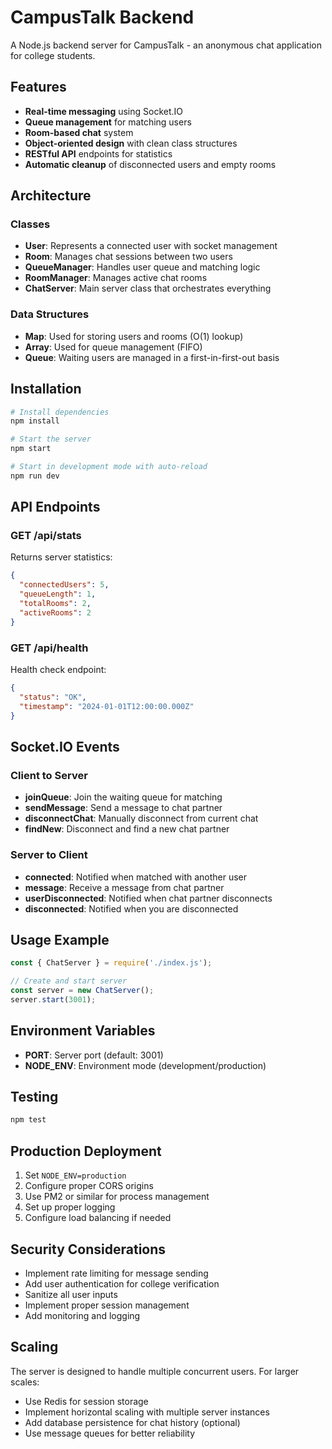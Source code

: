 
# CampusTalk Backend

A Node.js backend server for CampusTalk - an anonymous chat application for college students.

## Features

- **Real-time messaging** using Socket.IO
- **Queue management** for matching users
- **Room-based chat** system
- **Object-oriented design** with clean class structures
- **RESTful API** endpoints for statistics
- **Automatic cleanup** of disconnected users and empty rooms

## Architecture

### Classes

- **User**: Represents a connected user with socket management
- **Room**: Manages chat sessions between two users
- **QueueManager**: Handles user queue and matching logic
- **RoomManager**: Manages active chat rooms
- **ChatServer**: Main server class that orchestrates everything

### Data Structures

- **Map**: Used for storing users and rooms (O(1) lookup)
- **Array**: Used for queue management (FIFO)
- **Queue**: Waiting users are managed in a first-in-first-out basis

## Installation

```bash
# Install dependencies
npm install

# Start the server
npm start

# Start in development mode with auto-reload
npm run dev
```

## API Endpoints

### GET /api/stats
Returns server statistics:
```json
{
  "connectedUsers": 5,
  "queueLength": 1,
  "totalRooms": 2,
  "activeRooms": 2
}
```

### GET /api/health
Health check endpoint:
```json
{
  "status": "OK",
  "timestamp": "2024-01-01T12:00:00.000Z"
}
```

## Socket.IO Events

### Client to Server

- **joinQueue**: Join the waiting queue for matching
- **sendMessage**: Send a message to chat partner
- **disconnectChat**: Manually disconnect from current chat
- **findNew**: Disconnect and find a new chat partner

### Server to Client

- **connected**: Notified when matched with another user
- **message**: Receive a message from chat partner
- **userDisconnected**: Notified when chat partner disconnects
- **disconnected**: Notified when you are disconnected

## Usage Example

```javascript
const { ChatServer } = require('./index.js');

// Create and start server
const server = new ChatServer();
server.start(3001);
```

## Environment Variables

- **PORT**: Server port (default: 3001)
- **NODE_ENV**: Environment mode (development/production)

## Testing

```bash
npm test
```

## Production Deployment

1. Set `NODE_ENV=production`
2. Configure proper CORS origins
3. Use PM2 or similar for process management
4. Set up proper logging
5. Configure load balancing if needed

## Security Considerations

- Implement rate limiting for message sending
- Add user authentication for college verification
- Sanitize all user inputs
- Implement proper session management
- Add monitoring and logging

## Scaling

The server is designed to handle multiple concurrent users. For larger scales:

- Use Redis for session storage
- Implement horizontal scaling with multiple server instances
- Add database persistence for chat history (optional)
- Use message queues for better reliability

